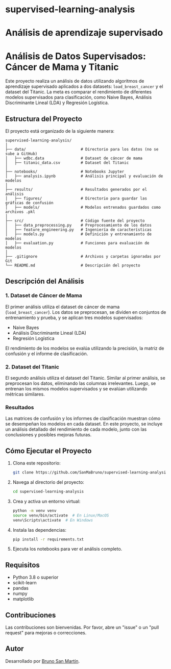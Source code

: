 # supervised-learning-analysis
Análisis de aprendizaje supervisado 
=======
 
# Análisis de Datos Supervisados: Cáncer de Mama y Titanic

Este proyecto realiza un análisis de datos utilizando algoritmos de aprendizaje supervisado aplicados a dos datasets: `load_breast_cancer` y el dataset del Titanic. La meta es comparar el rendimiento de diferentes modelos supervisados para clasificación, como Naive Bayes, Análisis Discriminante Lineal (LDA) y Regresión Logística.

## Estructura del Proyecto

El proyecto está organizado de la siguiente manera:


```plaintext
supervised-learning-analysis/
│
├── data/                        # Directorio para los datos (no se sube a GitHub)
│   ├── wdbc.data                # Dataset de cáncer de mama
│   ├── titanic_data.csv         # Dataset del Titanic
│
├── notebooks/                   # Notebooks Jupyter
│   ├── analysis.ipynb           # Análisis principal y evaluación de modelos
│
├── results/                     # Resultados generados por el análisis
│   ├── figures/                 # Directorio para guardar las gráficas de confusión
│   ├── models/                  # Modelos entrenados guardados como archivos .pkl
│
├── src/                         # Código fuente del proyecto
│   ├── data_preprocessing.py    # Preprocesamiento de los datos
│   ├── feature_engineering.py   # Ingeniería de características
│   ├── models.py                # Definición y entrenamiento de modelos
│   ├── evaluation.py            # Funciones para evaluación de modelos
│
├── .gitignore                   # Archivos y carpetas ignoradas por Git
└── README.md                    # Descripción del proyecto
```

## Descripción del Análisis

### 1. Dataset de Cáncer de Mama
El primer análisis utiliza el dataset de cáncer de mama (`load_breast_cancer`). Los datos se preprocesan, se dividen en conjuntos de entrenamiento y prueba, y se aplican tres modelos supervisados: 
- Naive Bayes
- Análisis Discriminante Lineal (LDA)
- Regresión Logística

El rendimiento de los modelos se evalúa utilizando la precisión, la matriz de confusión y el informe de clasificación.

### 2. Dataset del Titanic
El segundo análisis utiliza el dataset del Titanic. Similar al primer análisis, se preprocesan los datos, eliminando las columnas irrelevantes. Luego, se entrenan los mismos modelos supervisados y se evalúan utilizando métricas similares.

### Resultados
Las matrices de confusión y los informes de clasificación muestran cómo se desempeñan los modelos en cada dataset. En este proyecto, se incluye un análisis detallado del rendimiento de cada modelo, junto con las conclusiones y posibles mejoras futuras.

## Cómo Ejecutar el Proyecto
1. Clona este repositorio:
    ```bash
    git clone https://github.com/SanMaBruno/supervised-learning-analysis.git
    ```

2. Navega al directorio del proyecto:
    ```bash
    cd supervised-learning-analysis
    ```

3. Crea y activa un entorno virtual:
    ```bash
    python -m venv venv
    source venv/bin/activate  # En Linux/MacOS
    venv\Scripts\activate  # En Windows
    ```

4. Instala las dependencias:
    ```bash
    pip install -r requirements.txt
    ```

5. Ejecuta los notebooks para ver el análisis completo.

## Requisitos
- Python 3.8 o superior
- scikit-learn
- pandas
- numpy
- matplotlib

## Contribuciones
Las contribuciones son bienvenidas. Por favor, abre un "issue" o un "pull request" para mejoras o correcciones.

## Autor
Desarrollado por [Bruno San Martín](https://github.com/SanMaBruno).
